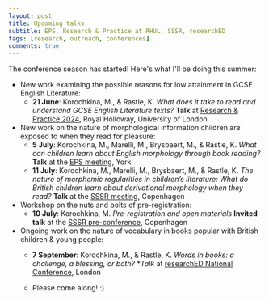 ```yaml
---
layout: post
title: Upcoming talks
subtitle: EPS, Research & Practice at RHUL, SSSR, researchED
tags: [research, outreach, conferences]
comments: true
---
```


The conference season has started! Here's what I'll be doing this summer:

- New work examining the possible reasons for low attainment in GCSE English Literature:
  - **21 June**: Korochkina, M., & Rastle, K. *What does it take to read and understand GCSE English Literature texts?* **Talk** at [Research & Practice 2024](https://www.royalholloway.ac.uk/research-and-teaching/departments-and-schools/psychology/research/serns/serns-events/2024/), Royal Holloway, University of London
- New work on the nature of morphological information children are exposed to when they read for pleasure:
  -  **5 July**: Korochkina, M., Marelli, M., Brysbaert, M., & Rastle, K. *What can children learn about English morphology through book reading?* **Talk** at the [EPS meeting](chrome-extension://efaidnbmnnnibpcajpcglclefindmkaj/https://eps.ac.uk/wp-content/uploads/2024/06/EPS-York-Meeting-Programme.pdf), York
  -  **11 July**: Korochkina, M., Marelli, M., Brysbaert, M., & Rastle, K. *The nature of morphemic regularities in children’s literature: What do British children learn about derivational morphology when they read?* **Talk** at the [SSSR meeting](https://www.triplesr.org/submissions-and-programme), Copenhagen
- Workshop on the nuts and bolts of pre-registration:
  - **10 July**: Korochkina, M. *Pre-registration and open materials* **Invited talk** at the [SSSR pre-conference](https://www.triplesr.org/submissions-and-programme), Copenhagen
- Ongoing work on the nature of vocabulary in books popular with British children & young people:
  - **7 September**: Korochkina, M., & Rastle, K. *Words in books: a challenge, a blessing, or both?* **Talk* at [researchED National Conference](https://researched.org.uk/event/researched-national-conference-2024/), London
 
  - Please come along! :)    
